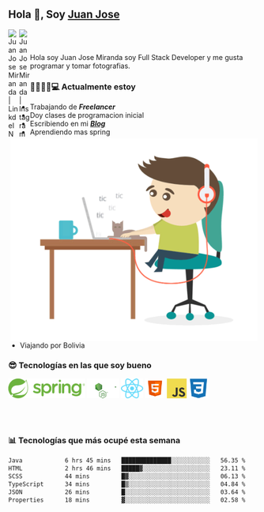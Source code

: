 ## Hola 👋, Soy [Juan Jose](http://juanjoses.me)

<a href="https://www.linkedin.com/in/juanjosemirandam/">
  <img align="left" alt="Juan Jose Miranda | LinkdeIN" width="22px" src="https://cdn.jsdelivr.net/npm/simple-icons@v3/icons/linkedin.svg" />
</a>

<a href="https://www.instagram.com/juan.jose.miranda/">
  <img align="left" alt="Juan Jose Miranda | Instagram" width="22px" src="https://cdn.jsdelivr.net/npm/simple-icons@v3/icons/instagram.svg" />
</a>

<br /> <br />

Hola soy Juan Jose Miranda soy Full Stack Developer y me gusta programar y tomar fotografias.

<img align="right" alt="GIF" src="./images/gif-juanjose.gif" width="500" max-height="320" />

### 👨‍💻🕵‍♀💻 Actualmente estoy

- Trabajando de ***Freelancer***
- Doy clases de programacion inicial
- Escribiendo en mi ***[Blog](http://juanjoses.me)***
- Aprendiendo mas spring
- Viajando por Bolivia 

### 😎 Tecnologías en las que soy bueno

<code><img alt="Spring" height="40px" src="./images/spring-icon.svg"/></code>
<code><img alt="NodeJS" height="40px" src="./images/nodejs-icon.svg" /></code>
<code><img alt="ReactJS" height="40px" src="./images/react-icon.svg" /></code>
<code><img alt="HTML5" height="40px" src="./images/html-icon.png" /></code>
<code><img alt="JavaScript" height="40px" src="./images/js-icon.png"  /></code>
<code><img alt="CSS3" height="40px" src="./images/css-icon.png" /></code>

<br/><br/>

### 📊 Tecnologías que más ocupé esta semana

<!--START_SECTION:waka-->

```text
Java            6 hrs 45 mins   ██████████████░░░░░░░░░░░   56.35 %
HTML            2 hrs 46 mins   █████▓░░░░░░░░░░░░░░░░░░░   23.11 %
SCSS            44 mins         █▓░░░░░░░░░░░░░░░░░░░░░░░   06.13 %
TypeScript      34 mins         █▒░░░░░░░░░░░░░░░░░░░░░░░   04.84 %
JSON            26 mins         █░░░░░░░░░░░░░░░░░░░░░░░░   03.64 %
Properties      18 mins         ▓░░░░░░░░░░░░░░░░░░░░░░░░   02.58 %
```

<!--END_SECTION:waka-->

<!-- ### 📌🤓 Últimos artículos en mi blog -->